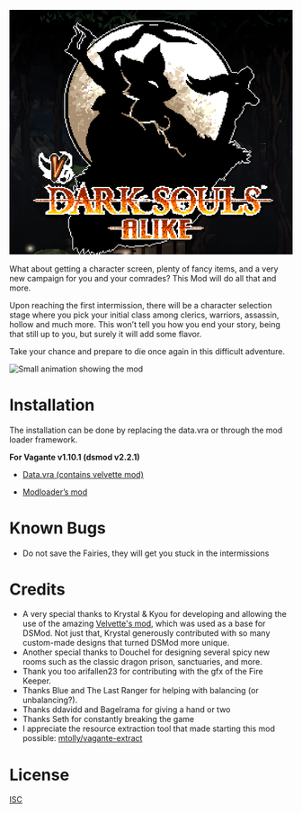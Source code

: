 ![Vagante's Dark Souls Alike Mod](https://github.com/miguelcjalmeida/vagante-dsmod/raw/master/assets/github/face.png)

What about getting a character screen, plenty of fancy items, and a very new campaign for you and your comrades? This Mod will do all that and more. 

Upon reaching the first intermission, there will be a character selection stage where you pick your initial class among clerics, warriors, assassin, hollow and much more. This won’t tell you how you end your story, being that still up to you, but surely it will add some flavor. 

Take your chance and prepare to die once again in this difficult adventure. 

![Small animation showing the mod](https://github.com/miguelcjalmeida/vagante-dsmod/raw/master/assets/github/slimes4.gif)

# Installation
The installation can be done by replacing the data.vra or through the mod loader framework. 

**For Vagante v1.10.1 (dsmod v2.2.1)**

- [Data.vra (contains velvette mod)](https://drive.google.com/file/d/1ZVkiB7_r16YdpacumMFRlGo29oEXkXLc/view?usp=sharing)

- [Modloader’s mod](https://drive.google.com/file/d/1YdQCwLpDOeIP1Zo7HgYCMd3uoN4Ec7uU/view?usp=sharing)

# Known Bugs
- Do not save the Fairies, they will get you stuck in the intermissions


# Credits
- A very special thanks to Krystal & Kyou for developing and allowing the use of the amazing [Velvette's mod](https://drive.google.com/open?id=1fGLOVHN1wvMlyu6t2DpFxafBGoLIfVhw), which was used as a base for DSMod. Not just that, Krystal generously contributed with so many custom-made designs that turned DSMod more unique.  
- Another special thanks to Douchel for designing several spicy new rooms such as the classic dragon prison, sanctuaries, and more. 
- Thank you too arifallen23 for contributing with the gfx of the Fire Keeper.
- Thanks Blue and The Last Ranger for helping with balancing (or unbalancing?).
- Thanks ddavidd and Bagelrama for giving a hand or two
- Thanks Seth for constantly breaking the game
- I appreciate the resource extraction tool that made starting this mod possible: [mtolly/vagante-extract](https://github.com/mtolly/vagante-extract)

# License
[ISC](https://choosealicense.com/licenses/isc/)


